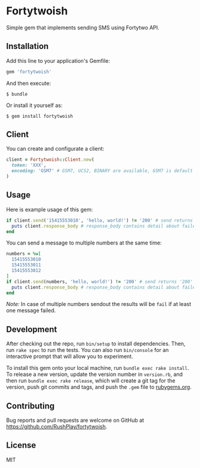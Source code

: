 # Fortytwoish

Simple gem that implements sending SMS using Fortytwo API.

## Installation

Add this line to your application's Gemfile:

```ruby
gem 'fortytwoish'
```

And then execute:

    $ bundle

Or install it yourself as:

    $ gem install fortytwoish

## Client

You can create and configurate a client:

```ruby
client = Fortytwoish::Client.new(
  token: 'XXX',
  encoding: 'GSM7' # GSM7, UCS2, BINARY are available, GSM7 is default
)
```

## Usage

Here is example usage of this gem:

```ruby
if client.send('15415553010', 'hello, world!') != '200' # send returns '200' in case of success
  puts client.response_body # response_body contains detail about failed sending
end
```

You can send a message to multiple numbers at the same time:

```ruby
numbers = %w[
  15415553010
  15415553011
  15415553012
]
if client.send(numbers, 'hello, world!') != '200' # send returns '200' in case of success
  puts client.response_body # response_body contains detail about failed sending
end
```

*Note:* In case of multiple numbers sendout the results will be `fail` if at least one message failed.

## Development

After checking out the repo, run `bin/setup` to install dependencies. Then, run `rake spec` to run the tests. You can also run `bin/console` for an interactive prompt that will allow you to experiment.

To install this gem onto your local machine, run `bundle exec rake install`. To release a new version, update the version number in `version.rb`, and then run `bundle exec rake release`, which will create a git tag for the version, push git commits and tags, and push the `.gem` file to [rubygems.org](https://rubygems.org).

## Contributing

Bug reports and pull requests are welcome on GitHub at https://github.com/RushPlay/fortytwoish.

## License

MIT
